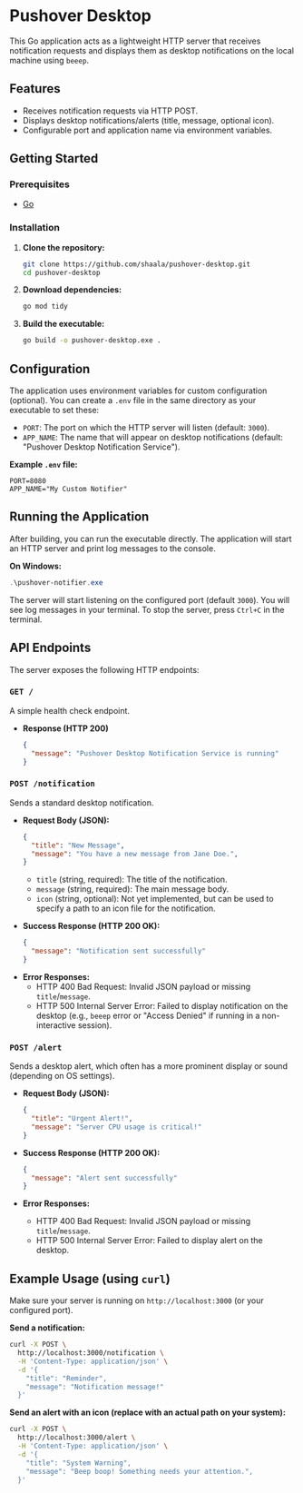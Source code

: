 # Pushover Desktop
This Go application acts as a lightweight HTTP server that receives notification requests and displays them as desktop notifications on the local machine using `beeep`.


## Features
- Receives notification requests via HTTP POST.
- Displays desktop notifications/alerts (title, message, optional icon).
- Configurable port and application name via environment variables.


## Getting Started
### Prerequisites
- [Go](https://golang.org/doc/install)

### Installation
1.  **Clone the repository:**
    ```bash
    git clone https://github.com/shaala/pushover-desktop.git
    cd pushover-desktop
    ```
2.  **Download dependencies:**
    ```bash
    go mod tidy
    ```
3.  **Build the executable:**
    ```bash
    go build -o pushover-desktop.exe .
    ```

## Configuration
The application uses environment variables for custom configuration (optional). You can create a `.env` file in the same directory as your executable to set these:
- `PORT`: The port on which the HTTP server will listen (default: `3000`).
- `APP_NAME`: The name that will appear on desktop notifications (default: "Pushover Desktop Notification Service").

**Example `.env` file:**
```dotenv
PORT=8080
APP_NAME="My Custom Notifier"
```


## Running the Application
After building, you can run the executable directly. The application will start an HTTP server and print log messages to the console.

**On Windows:**
```powershell
.\pushover-notifier.exe
```

The server will start listening on the configured port (default `3000`). You will see log messages in your terminal. To stop the server, press `Ctrl+C` in the terminal.


## API Endpoints
The server exposes the following HTTP endpoints:
### `GET /`
A simple health check endpoint.
- **Response (HTTP 200)**

    ```json
    {
      "message": "Pushover Desktop Notification Service is running"
    }
    ```

### `POST /notification`
Sends a standard desktop notification.
- **Request Body (JSON):**

    ```json
    {
      "title": "New Message",
      "message": "You have a new message from Jane Doe.",
    }
    ```
    - `title` (string, required): The title of the notification.
    - `message` (string, required): The main message body.
    - `icon` (string, optional): Not yet implemented, but can be used to specify a path to an icon file for the notification.

- **Success Response (HTTP 200 OK):**
    ```json
    {
      "message": "Notification sent successfully"
    }
    ```

*   **Error Responses:**
    - HTTP 400 Bad Request: Invalid JSON payload or missing `title`/`message`.
    - HTTP 500 Internal Server Error: Failed to display notification on the desktop (e.g., `beeep` error or "Access Denied" if running in a non-interactive session).

### `POST /alert`
Sends a desktop alert, which often has a more prominent display or sound (depending on OS settings).
- **Request Body (JSON):**
    ```json
    {
      "title": "Urgent Alert!",
      "message": "Server CPU usage is critical!"
    }
    ```

- **Success Response (HTTP 200 OK):**
    ```json
    {
      "message": "Alert sent successfully"
    }
    ```

- **Error Responses:**
    - HTTP 400 Bad Request: Invalid JSON payload or missing `title`/`message`.
    - HTTP 500 Internal Server Error: Failed to display alert on the desktop.


## Example Usage (using `curl`)
Make sure your server is running on `http://localhost:3000` (or your configured port).

**Send a notification:**
```bash
curl -X POST \
  http://localhost:3000/notification \
  -H 'Content-Type: application/json' \
  -d '{
    "title": "Reminder",
    "message": "Notification message!"
  }'
```

**Send an alert with an icon (replace with an actual path on your system):**
```bash
curl -X POST \
  http://localhost:3000/alert \
  -H 'Content-Type: application/json' \
  -d '{
    "title": "System Warning",
    "message": "Beep boop! Something needs your attention.",
  }'
```